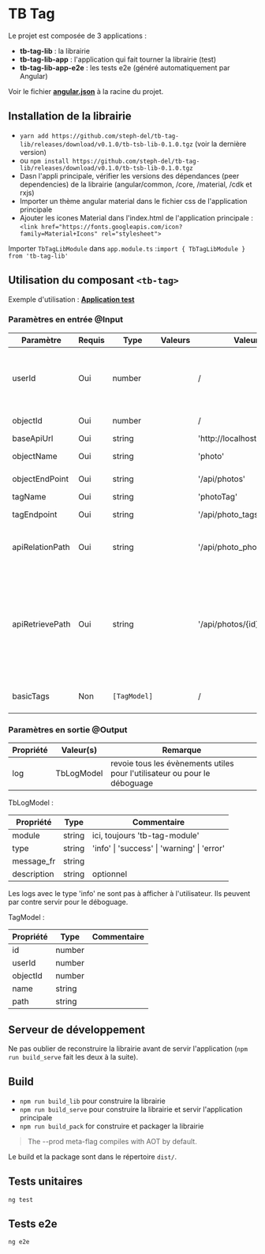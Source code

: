 
# TB Tag

Le projet est composée de 3 applications :

- **tb-tag-lib** : la librairie
- **tb-tag-lib-app** : l'application qui fait tourner la librairie (test)
- **tb-tag-lib-app-e2e** : les tests e2e (généré automatiquement par Angular)



Voir le fichier [**angular.json**](https://github.com/steph-del/tb-tag-lib/blob/master/angular.json) à la racine du projet.

## Installation de la librairie

- `yarn add https://github.com/steph-del/tb-tag-lib/releases/download/v0.1.0/tb-tsb-lib-0.1.0.tgz` (voir la dernière version)
- ou `npm install https://github.com/steph-del/tb-tag-lib/releases/download/v0.1.0/tb-tsb-lib-0.1.0.tgz`
- Dasn l'appli principale, vérifier les versions des dépendances (peer dependencies) de la librairie (angular/common, /core, /material, /cdk et rxjs)
- Importer un thème angular material dans le fichier css de l'application principale
- Ajouter les icones Material dans l'index.html de l'application principale :
`<link href="https://fonts.googleapis.com/icon?family=Material+Icons" rel="stylesheet">`

Importer `TbTagLibModule` dans `app.module.ts` :`import { TbTagLibModule } from 'tb-tag-lib'`

## Utilisation du composant `<tb-tag>`

Exemple d'utilisation :
[**Application test**](https://github.com/steph-del/tb-tag-lib/tree/master/src/app)


### Paramètres en entrée @Input


| Paramètre                 | Requis | Type              | Valeurs | Valeur par défaut                      | Description |
| ---                       | ---    | ---               | ---     | ---                                    | ---         |
| userId                    | Oui    | number            |         | /                                      | identifiant de l'utilisateur. Utitlisé pour récupérer / ajouter / modifier ses tags |
| objectId                  | Oui    | number            |         | /                                      | identifiant de l'objet |
| baseApiUrl                | Oui    | string            |         | 'http://localhost:8000'                |             |
| objectName                | Oui    | string            |         | 'photo'                                | nom de l'objet lié au tag |
| objectEndPoint            | Oui    | string            |         | '/api/photos'                          | chemin d'accès API vers l'objet |
| tagName                   | Oui    | string            |         | 'photoTag'                             | nom du tag  |
| tagEndpoint               | Oui    | string            |         | '/api/photo_tags'                      | chemin d'accès API vers le tag |
| apiRelationPath           | Oui    | string            |         | '/api/photo_photo_tag_relations'       | chemin d'accès API vers la relation object <-> tag |
| apiRetrievePath           | Oui    | string            |         | '/api/photos/{id}/photo_tag_relations' | chemin d'accès API pour récupérer les relations afférentes à l'objet. `{id}` est automatiquement remplacé (conserver tel quel dans le paramètre). |
| basicTags                 | Non    | `[TagModel]`      |         | /                                      | liste de tags par défaut à afficher à l'utilisateur |


### Paramètres en sortie @Output

| Propriété          | Valeur(s)                     | Remarque |
| ---                | ---                           | ---         |
| log                | TbLogModel                    | revoie tous les évènements utiles pour l'utilisateur ou pour le déboguage |


TbLogModel :

| Propriété   | Type             | Commentaire |
| ---         | ---              | ---         |
| module      | string           | ici, toujours 'tb-tag-module' |
| type        | string           | 'info' \| 'success' \| 'warning' \| 'error' |
| message_fr  | string           |
| description | string           | optionnel   |

Les logs avec le type 'info' ne sont pas à afficher à l'utilisateur. Ils peuvent par contre servir pour le déboguage.

TagModel : 

| Propriété   | Type             | Commentaire |
| ---         | ---              | ---         |
| id          | number           | 
| userId      | number           | 
| objectId    | number           |
| name        | string           |
| path        | string           | 

## Serveur de développement

Ne pas oublier de reconstruire la librairie avant de servir l'application (`npm run build_serve` fait les deux à la suite).

## Build
-  `npm run build_lib` pour construire la librairie
-  `npm run build_serve` pour construire la librairie et servir l'application principale
-  `npm run build_pack` for construire et packager la librairie


> The --prod meta-flag compiles with AOT by default.


Le build et la package sont dans le répertoire `dist/`.

## Tests unitaires
`ng test`

## Tests e2e
`ng e2e`

